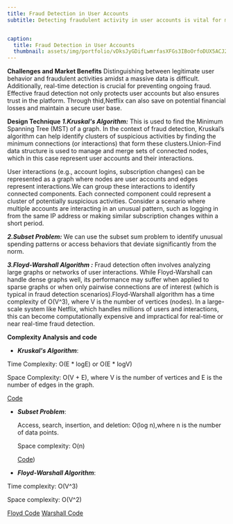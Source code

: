 ```yaml
---
title: Fraud Detection in User Accounts
subtitle: Detecting fraudulent activity in user accounts is vital for maintaining the integrity and trust of the Netflix platform. Fraudulent activities can include account takeovers, fraudulent subscriptions, and abuse of free trials. Ensuring robust fraud detection mechanisms helps protect legitimate users and preserves the platform's reputation.


caption:
  title: Fraud Detection in User Accounts
  thumbnail: assets/img/portfolio/vDksJyGDifLwmrfasXFGs3IBoOrfoDUX5ACJ2eVc.jpg
---
```

**Challenges and Market Benefits**
Distinguishing between legitimate user behavior and fraudulent activities amidst a massive data is difficult. Additionally, real-time detection is crucial for preventing ongoing fraud. Effective fraud detection not only protects user accounts but also ensures trust in the platform. Through thid,Netflix can also save on potential financial losses and maintain a secure user base.

**Design Technique**
**_1.Kruskal's Algorithm:_**
This is used to find the Minimum Spanning Tree (MST) of a graph. In the context of fraud detection, Kruskal’s algorithm can help identify clusters of suspicious activities by finding the minimum connections (or interactions) that form these clusters.Union-Find data structure is used to manage and merge sets of connected nodes, which in this case represent user accounts and their interactions.

User interactions (e.g., account logins, subscription changes) can be represented as a graph where nodes are user accounts and edges represent interactions.We can group these interactions to identify connected components. Each connected component could represent a cluster of potentially suspicious activities.
Consider a scenario where multiple accounts are interacting in an unusual pattern, such as logging in from the same IP address or making similar subscription changes within a short period.

**_2.Subset Problem:_**
We can use the subset sum problem to identify unusual spending patterns or access behaviors that deviate significantly from the norm.

**_3.Floyd-Warshall Algorithm :_**
Fraud detection often involves analyzing large graphs or networks of user interactions. While Floyd-Warshall can handle dense graphs well, its performance may suffer when applied to sparse graphs or when only pairwise connections are of interest (which is typical in fraud detection scenarios).Floyd-Warshall algorithm has a time complexity of O(V^3), where V is the number of vertices (nodes). In a large-scale system like Netflix, which handles millions of users and interactions, this can become computationally expensive and impractical for real-time or near real-time fraud detection.

**Complexity Analysis and code**
- _**Kruskal's Algorithm**_:

Time Complexity: O(E * logE) or O(E * logV) 

Space Complexity: O(V + E), where V is the number of vertices and E is the number of edges in the graph.
  
  [Code](https://github.com/PAI-SHREYA/DSA/blob/main/Trees/kruskal.cpp)

- _**Subset Problem**_:
  
  Access, search, insertion, and deletion: O(log n),where n is the number of data points.
  
  Space complexity: O(n)
  
  [Code](https://github.com/PAI-SHREYA/DSA/blob/main/Dynamic%20Programming/subset.cpp))

  
- _**Floyd-Warshall Algorithm**_:
  
Time complexity: O(V^3)

Space complexity: O(V^2)
  
  [Floyd Code](https://github.com/PAI-SHREYA/DSA/blob/main/Graph%20Traversal/floyd.c)
  [Warshall Code](https://github.com/PAI-SHREYA/DSA/blob/main/Graph%20Traversal/warshal.c)


